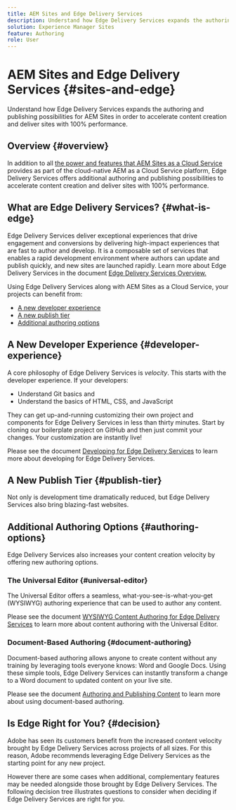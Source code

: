 ```yaml
---
title: AEM Sites and Edge Delivery Services
description: Understand how Edge Delivery Services expands the authoring and publishing possibilities for AEM Sites in order to accelerate content creation and deliver sites with 100% performance.
solution: Experience Manager Sites
feature: Authoring
role: User
---
```


# AEM Sites and Edge Delivery Services {#sites-and-edge}

Understand how Edge Delivery Services expands the authoring and publishing possibilities for AEM Sites in order to accelerate content creation and deliver sites with 100% performance.

## Overview {#overview}

In addition to all [the power and features that AEM Sites as a Cloud Service](/help/sites-cloud/sites-cloud-changes.md) provides as part of the cloud-native AEM as a Cloud Service platform, Edge Delivery Services offers additional authoring and publishing possibilities to accelerate content creation and deliver sites with 100% performance.

## What are Edge Delivery Services? {#what-is-edge}

Edge Delivery Services deliver exceptional experiences that drive engagement and conversions by delivering high-impact experiences that are fast to author and develop. It is a composable set of services that enables a rapid development environment where authors can update and publish quickly, and new sites are launched rapidly. Learn more about Edge Delivery Services in the document [Edge Delivery Services Overview.](/help/edge/overview.md)

Using Edge Delivery Services along with AEM Sites as a Cloud Service, your projects can benefit from:

* [A new developer experience](#developer-experience)
* [A new publish tier](#publish-tier)
* [Additional authoring options](#authoring-options)

## A New Developer Experience {#developer-experience}

A core philosophy of Edge Delivery Services is *velocity*. This starts with the developer experience. If your developers:

* Understand Git basics and
* Understand the basics of HTML, CSS, and JavaScript

They can get up-and-running customizing their own project and components for Edge Delivery Services in less than thirty minutes. Start by cloning our boilerplate project on GitHub and then just commit your changes. Your customization are instantly live!

Please see the document [Developing for Edge Delivery Services](/help/edge/developing.md) to learn more about developing for Edge Delivery Services.

## A New Publish Tier {#publish-tier}

Not only is development time dramatically reduced, but Edge Delivery Services also bring blazing-fast websites.

## Additional Authoring Options {#authoring-options}

Edge Delivery Services also increases your content creation velocity by offering new authoring options.

### The Universal Editor {#universal-editor}

The Universal Editor offers a seamless, what-you-see-is-what-you-get (WYSIWYG) authoring experience that can be used to author any content.

Please see the document [WYSIWYG Content Authoring for Edge Delivery Services](/help/edge/wysiwyg-authoring/authoring.md) to learn more about content authoring with the Universal Editor.

### Document-Based Authoring {#document-authoring}

Document-based authoring allows anyone to create content without any training by leveraging tools everyone knows: Word and Google Docs. Using these simple tools, Edge Delivery Services can instantly transform a change to a Word document to updated content on your live site.

Please see the document [Authoring and Publishing Content](https://www.aem.live/docs/authoring) to learn more about using document-based authoring.

## Is Edge Right for You? {#decision}

Adobe has seen its customers benefit from the increased content velocity brought by Edge Delivery Services across projects of all sizes. For this reason, Adobe recommends leveraging Edge Delivery Services as the starting point for any new project.

However there are some cases when additional, complementary features may be needed alongside those brought by Edge Delivery Services. The following decision tree illustrates questions to consider when deciding if Edge Delivery Services are right for you.
